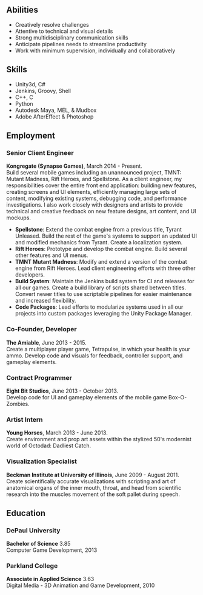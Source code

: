 ## Abilities

* Creatively resolve challenges
* Attentive to technical and visual details
* Strong multidisciplinary communication skills
* Anticipate pipelines needs to streamline productivity
* Work with minimum supervision, individually and collaboratively


## Skills

* Unity3d, C#
* Jenkins, Groovy, Shell
* C++, C
* Python
* Autodesk Maya, MEL, & Mudbox
* Adobe AfterEffect & Photoshop 


## Employment

### Senior Client Engineer
**Kongregate (Synapse Games)**, March 2014 - Present.  
Build several mobile games including an unannounced project, TMNT: Mutant Madness, Rift Heroes, and Spellstone. As a client engineer, my responsibilities cover the entire front end application: building new features, creating screens and UI elements, efficiently managing large sets of content, modifying existing systems, debugging code, and performance investigations. I also work closely with designers and artists to provide technical and creative feedback on new feature designs, art content, and UI mockups.

* **Spellstone**: Extend the combat engine from a previous title, Tyrant Unleased. Build the rest of the game's systems to support an updated UI and modified mechanics from Tyrant. Create a localization system.
* **Rift Heroes**: Prototype and develop the combat engine. Build several other features and UI menus.
* **TMNT Mutant Madness**: Modify and extend a version of the combat engine from Rift Heroes. Lead client engineering efforts with three other developers.
* **Build System**: Maintain the Jenkins build system for CI and releases for all our games. Create a build library of scripts shared between titles. Convert newer titles to use scriptable pipelines for easier maintenance and increased flexibility.
* **Code Packages**: Lead efforts to modularize systems used in all our projects into custom packages leveraging the Unity Package Manager.

### Co-Founder, Developer
**The Amiable**, June 2013 - 2015.  
Create a multiplayer player game, Tetrapulse, in which your health is your ammo. Develop code and visuals for feedback, controller support, and gameplay elements.

### Contract Programmer
**Eight Bit Studios**, June 2013 - October 2013.  
Develop code for UI and gameplay elements of the mobile game Box-O-Zombies.

### Artist Intern
**Young Horses**, March 2013 - June 2013.  
Create environment and prop art assets within the stylized 50's modernist world of Octodad: Dadliest Catch.

### Visualization Specialist
**Beckman Institute at University of Illinois**, June 2009 - August 2011.  
Create scientifically accurate visualizations with scripting and art of anatomical organs of the inner mouth, throat, and head from scientific research into the muscles movement of the soft pallet during speech.


## Education

### DePaul University
**Bachelor of Science** 3.85  
Computer Game Development, 2013

### Parkland College
**Associate in Applied Science** 3.63  
Digital Media - 3D Animation and Game Development, 2010
